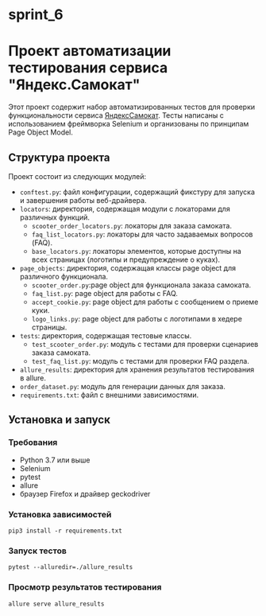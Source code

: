 # sprint_6
# Проект автоматизации тестирования сервиса "Яндекс.Самокат"

Этот проект содержит набор автоматизированных тестов для проверки функциональности сервиса [ЯндексСамокат](https://qa-scooter.praktikum-services.ru/). 
Тесты написаны с использованием фреймворка Selenium и организованы по принципам Page Object Model.

## Структура проекта

Проект состоит из следующих модулей:

- `conftest.py`: файл конфигурации, содержащий фикстуру для запуска и завершения работы веб-драйвера.
- `locators`: директория, содержащая модули с локаторами для различных функций.
  - `scooter_order_locators.py`: локаторы для заказа самоката.
  - `faq_list_locators.py`: локаторы для часто задаваемых вопросов (FAQ).
  - `base_locators.py`: локаторы элементов, которые доступны на всех страницах (логотипы и предупреждение о куках).
- `page_objects`: директория, содержащая классы page object для различного функционала.
  - `scooter_order.py`:page object для функционала заказа самоката.
  - `faq_list.py`: page object для работы с FAQ.
  - `accept_cookie.py`: page object для работы с сообщением о приеме куки.
  - `logo_links.py`: page object для работы с логотипами в хедере страницы.
- `tests`: директория, содержащая тестовые классы.
  - `test_scooter_order.py`: модуль с тестами для проверки сценариев заказа самоката.
  - `test_faq_list.py`: модуль с тестами для проверки FAQ раздела.
- `allure_results`: директория для хранения результатов тестирования в allure.
- `order_dataset.py`: модуль для генерации данных для заказа.
- `requirements.txt`: файл с внешними зависимостями.

## Установка и запуск

### Требования

- Python 3.7 или выше
- Selenium
- pytest
- allure
- браузер Firefox и драйвер geckodriver

### Установка зависимостей

```
pip3 install -r requirements.txt
```

### Запуск тестов

```
pytest --alluredir=./allure_results
```

### Просмотр результатов тестирования

```
allure serve allure_results
```
